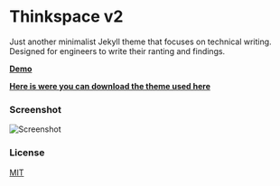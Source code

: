 # Thinkspace v2

Just another minimalist Jekyll theme that focuses on technical writing. Designed for engineers to write their ranting and findings.

[**Demo**](http://heiswayi.github.io/thinkspace/)

[**Here is were you can download the theme used here**](http://heiswayi.github.io/thinkspace/2016/how-to-download-or-use-this-theme/)

### Screenshot

![Screenshot](http://i.imgur.com/TgaRfrU.png)

### License

[MIT](LICENSE.md)
